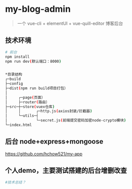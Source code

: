 # my-blog-admin

> 一个 vue-cli + elementUI + vue-quill-editor 博客后台

## 技术环境

``` bash
# 前台
npm install
npm run dev(默认端口：8000)


*目录结构
┌─build
├─config
├─dist(npm run build项目打包）
│
│     ┌─page(页面）
│     ├─router(路由）
├─src─┼─store(vuex仓库)
│     │       ┌─http.js(axios封装/拦截器)
│     └─utils─┤
│             └─secret.js(前端提交密码加密node-crypto模块)
└─index.html

```

## 后台 node+express+mongoose
https://github.com/hchow521/my-app

## 个人demo，主要测试搭建的后台增删改查
``` bash
#技术总结？


```